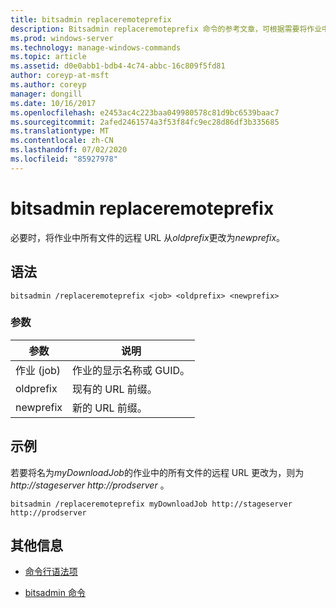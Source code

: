 ```yaml
---
title: bitsadmin replaceremoteprefix
description: Bitsadmin replaceremoteprefix 命令的参考文章，可根据需要将作业中所有文件的远程 URL 从*oldprefix*更改为*newprefix*。
ms.prod: windows-server
ms.technology: manage-windows-commands
ms.topic: article
ms.assetid: d0e0abb1-bdb4-4c74-abbc-16c809f5fd81
author: coreyp-at-msft
ms.author: coreyp
manager: dongill
ms.date: 10/16/2017
ms.openlocfilehash: e2453ac4c223baa049980578c81d9bc6539baac7
ms.sourcegitcommit: 2afed2461574a3f53f84fc9ec28d86df3b335685
ms.translationtype: MT
ms.contentlocale: zh-CN
ms.lasthandoff: 07/02/2020
ms.locfileid: "85927978"
---
```

# <a name="bitsadmin-replaceremoteprefix"></a>bitsadmin replaceremoteprefix

必要时，将作业中所有文件的远程 URL 从*oldprefix*更改为*newprefix*。

## <a name="syntax"></a>语法

```
bitsadmin /replaceremoteprefix <job> <oldprefix> <newprefix>
```

### <a name="parameters"></a>参数

| 参数 | 说明 |
| -------------- | -------------- |
| 作业 (job) | 作业的显示名称或 GUID。 |
| oldprefix | 现有的 URL 前缀。 |
| newprefix | 新的 URL 前缀。 |

## <a name="examples"></a>示例

若要将名为*myDownloadJob*的作业中的所有文件的远程 URL 更改为，则为 *http://stageserver* *http://prodserver* 。

```
bitsadmin /replaceremoteprefix myDownloadJob http://stageserver http://prodserver
```

## <a name="additional-information"></a>其他信息

- [命令行语法项](command-line-syntax-key.md)

- [bitsadmin 命令](bitsadmin.md)

